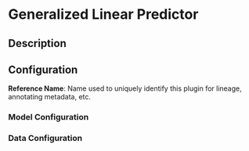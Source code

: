 
# Generalized Linear Predictor

## Description

## Configuration
**Reference Name**: Name used to uniquely identify this plugin for lineage, annotating metadata, etc.

### Model Configuration

### Data Configuration
